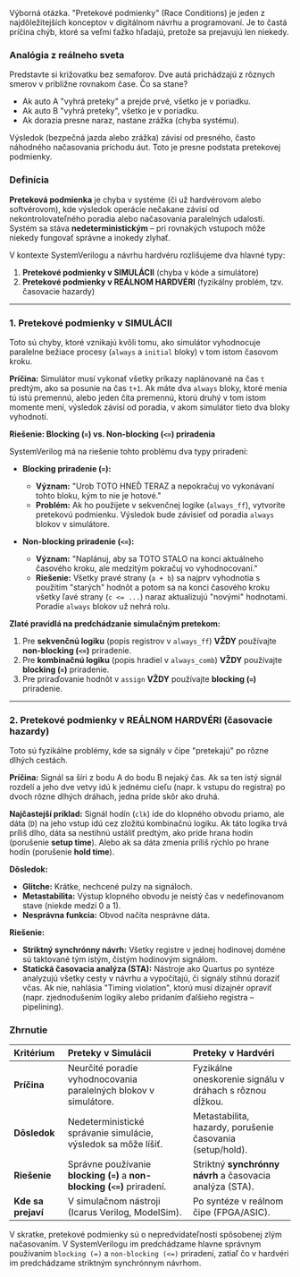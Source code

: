 Výborná otázka. "Pretekové podmienky" (Race Conditions) je jeden z najdôležitejších konceptov v digitálnom návrhu a programovaní. Je to častá príčina chýb, ktoré sa veľmi ťažko hľadajú, pretože sa prejavujú len niekedy.

### Analógia z reálneho sveta

Predstavte si križovatku bez semaforov. Dve autá prichádzajú z rôznych smerov v približne rovnakom čase. Čo sa stane?
* Ak auto A "vyhrá preteky" a prejde prvé, všetko je v poriadku.
* Ak auto B "vyhrá preteky", všetko je v poriadku.
* Ak dorazia presne naraz, nastane zrážka (chyba systému).

Výsledok (bezpečná jazda alebo zrážka) závisí od presného, často náhodného načasovania príchodu áut. Toto je presne podstata pretekovej podmienky.

### Definícia

**Preteková podmienka** je chyba v systéme (či už hardvérovom alebo softvérovom), kde výsledok operácie nečakane závisí od nekontrolovateľného poradia alebo načasovania paralelných udalostí. Systém sa stáva **nedeterministickým** – pri rovnakých vstupoch môže niekedy fungovať správne a inokedy zlyhať.

V kontexte SystemVerilogu a návrhu hardvéru rozlišujeme dva hlavné typy:

1.  **Pretekové podmienky v SIMULÁCII** (chyba v kóde a simulátore)
2.  **Pretekové podmienky v REÁLNOM HARDVÉRI** (fyzikálny problém, tzv. časovacie hazardy)

---

### 1. Pretekové podmienky v SIMULÁCII

Toto sú chyby, ktoré vznikajú kvôli tomu, ako simulátor vyhodnocuje paralelne bežiace procesy (`always` a `initial` bloky) v tom istom časovom kroku.

**Príčina:** Simulátor musí vykonať všetky príkazy naplánované na čas `t` predtým, ako sa posunie na čas `t+1`. Ak máte dva `always` bloky, ktoré menia tú istú premennú, alebo jeden číta premennú, ktorú druhý v tom istom momente mení, výsledok závisí od poradia, v akom simulátor tieto dva bloky vyhodnotí.

**Riešenie: Blocking (`=`) vs. Non-blocking (`<=`) priradenia**

SystemVerilog má na riešenie tohto problému dva typy priradení:

* **Blocking priradenie (`=`):**
  * **Význam:** "Urob TOTO HNEĎ TERAZ a nepokračuj vo vykonávaní tohto bloku, kým to nie je hotové."
  * **Problém:** Ak ho použijete v sekvenčnej logike (`always_ff`), vytvoríte pretekovú podmienku. Výsledok bude závisieť od poradia `always` blokov v simulátore.

* **Non-blocking priradenie (`<=`):**
  * **Význam:** "Naplánuj, aby sa TOTO STALO na konci aktuálneho časového kroku, ale medzitým pokračuj vo vyhodnocovaní."
  * **Riešenie:** Všetky pravé strany (`a + b`) sa najprv vyhodnotia s použitím "starých" hodnôt a potom sa na konci časového kroku všetky ľavé strany (`c <= ...`) naraz aktualizujú "novými" hodnotami. Poradie `always` blokov už nehrá rolu.

**Zlaté pravidlá na predchádzanie simulačným pretekom:**
1.  Pre **sekvenčnú logiku** (popis registrov v `always_ff`) **VŽDY** používajte **non-blocking (`<=`)** priradenie.
2.  Pre **kombinačnú logiku** (popis hradiel v `always_comb`) **VŽDY** používajte **blocking (`=`)** priradenie.
3.  Pre priraďovanie hodnôt v `assign` **VŽDY** používajte **blocking (`=`)** priradenie.

---

### 2. Pretekové podmienky v REÁLNOM HARDVÉRI (časovacie hazardy)

Toto sú fyzikálne problémy, kde sa signály v čipe "pretekajú" po rôzne dlhých cestách.

**Príčina:** Signál sa šíri z bodu A do bodu B nejaký čas. Ak sa ten istý signál rozdelí a jeho dve vetvy idú k jednému cieľu (napr. k vstupu do registra) po dvoch rôzne dlhých dráhach, jedna príde skôr ako druhá.

**Najčastejší príklad:**
Signál hodín (`clk`) ide do klopného obvodu priamo, ale dáta (`D`) na jeho vstup idú cez zložitú kombinačnú logiku. Ak táto logika trvá príliš dlho, dáta sa nestihnú ustáliť predtým, ako príde hrana hodín (porušenie **setup time**). Alebo ak sa dáta zmenia príliš rýchlo po hrane hodín (porušenie **hold time**).

**Dôsledok:**
* **Glitche:** Krátke, nechcené pulzy na signáloch.
* **Metastabilita:** Výstup klopného obvodu je neistý čas v nedefinovanom stave (niekde medzi 0 a 1).
* **Nesprávna funkcia:** Obvod načíta nesprávne dáta.

**Riešenie:**
* **Striktný synchrónny návrh:** Všetky registre v jednej hodinovej doméne sú taktované tým istým, čistým hodinovým signálom.
* **Statická časovacia analýza (STA):** Nástroje ako Quartus po syntéze analyzujú všetky cesty v návrhu a vypočítajú, či signály stihnú doraziť včas. Ak nie, nahlásia "Timing violation", ktorú musí dizajnér opraviť (napr. zjednodušením logiky alebo pridaním ďalšieho registra – pipelining).

### Zhrnutie

| Kritérium | Preteky v Simulácii | Preteky v Hardvéri |
| :--- | :--- | :--- |
| **Príčina** | Neurčité poradie vyhodnocovania paralelných blokov v simulátore. | Fyzikálne oneskorenie signálu v dráhach s rôznou dĺžkou. |
| **Dôsledok** | Nedeterministické správanie simulácie, výsledok sa môže líšiť. | Metastabilita, hazardy, porušenie časovania (setup/hold). |
| **Riešenie** | Správne používanie **blocking (`=`)** a **non-blocking (`<=`)** priradení. | Striktný **synchrónny návrh** a časovacia analýza (STA). |
| **Kde sa prejaví**| V simulačnom nástroji (Icarus Verilog, ModelSim). | Po syntéze v reálnom čipe (FPGA/ASIC). |

V skratke, pretekové podmienky sú o nepredvídateľnosti spôsobenej zlým načasovaním. V SystemVerilogu im predchádzame hlavne správnym používaním `blocking (=)` a `non-blocking (<=)` priradení, zatiaľ čo v hardvéri im predchádzame striktným synchrónnym návrhom.